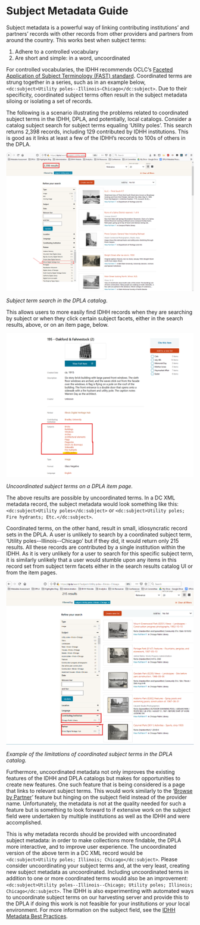 # Subject Metadata Guide

Subject metadata is a powerful way of linking contributing institutions’ and partners’ records with other records from other providers and partners from around the country. This works best when subject terms:

1. Adhere to a controlled vocabulary
1. Are short and simple: in a word, uncoordinated

For controlled vocabularies, the IDHH recommends OCLC’s [Faceted Application of Subject Terminology (FAST) standard](http://fast.oclc.org/). Coordinated terms are strung together in a series, such as in an example below, `<dc:subject>Utility poles--Illinois—Chicago</dc:subject>`. Due to their specificity, coordinated subject terms often result in the subject metadata siloing or isolating a set of records.

The following is a scenario illustrating the problems related to coordinated subject terms in the IDHH, DPLA, and potentially, local catalogs. Consider a catalog subject search for subject terms equaling ‘Utility poles’. This search returns 2,398 records, including 129 contributed by IDHH institutions. This is good as it links at least a few of the IDHH’s records to 100s of others in the DPLA.

![Subject term search in the DPLA catalog](/static/local/illinois/uncoordinated-subject-term-search.png "Subject term search in the DPLA catalog")

_Subject term search in the DPLA catalog._

This allows users to more easily find IDHH records when they are searching by subject or when they click certain subject facets, either in the search results, above, or on an item page, below.

![Uncoordinated subject terms on a DPLA item page](/static/local/illinois/uncoordinated-subject-terms-item-page.png "Uncoordinated subject terms on a DPLA item page")

_Uncoordinated subject terms on a DPLA item page._

The above results are possible by uncoordinated terms. In a DC XML metadata record, the subject metadata would look something like this: `<dc:subject>Utility poles</dc:subject>` or `<dc:subject>Utility poles; Fire hydrants; Etc.</dc:subject>`.

Coordinated terms, on the other hand, result in small, idiosyncratic record sets in the DPLA. A user is unlikely to search by a coordinated subject term, ‘Utility poles--Illinois--Chicago’ but if they did, it would return only 215 results. All these records are contributed by a single institution within the IDHH. As it is very unlikely for a user to search for this specific subject term, it is similarly unlikely that a user would stumble upon any items in this record set from subject term facets either in the search results catalog UI or from the item pages.

![Coordinated subject terms in the DPLA catalog](/static/local/illinois/coordinated-subject-term-search.png "Coordinated subject terms in the DPLA catalog")

_Example of the limitations of coordinated subject terms in the DPLA catalog._

Furthermore, uncoordinated metadata not only improves the existing features of the IDHH and DPLA catalogs but makes for opportunities to create new features. One such feature that is being considered is a page that links to relevant subject terms. This would work similarly to the ‘[Browse by Partner](/browse-by-partner)’ feature but hinging on the subject field instead of the provider name. Unfortunately, the metadata is not at the quality needed for such a feature but is something to look forward to if extensive work on the subject field were undertaken by multiple institutions as well as the IDHH and were accomplished.

This is why metadata records should be provided with uncoordinated subject metadata: in order to make collections more findable, the DPLA more interactive, and to improve user experience. The uncoordinated version of the above term in a DC XML record would be `<dc:subject>Utility poles; Illinois; Chicago</dc:subject>`. Please consider uncoordinating your subject terms and, at the very least, creating new subject metadata as uncoordinated. Including uncoordinated terms in addition to one or more coordinated terms would also be an improvement: `<dc:subject>Utility poles--Illinois--Chicago; Utility poles; Illinois; Chicago</dc:subject>`. The IDHH is also experimenting with automated ways to uncoordinate subject terms on our harvesting server and provide this to the DPLA if doing this work is not feasible for your institutions or your local environment. For more information on the subject field, see the [IDHH Metadata Best Practices](https://docs.google.com/document/d/1q1AORHoa0ey0fUGOTYMHLvZNCm6Wq1Qe9DDvFZSRPT0/edit#heading=h.z9fcsowpo0x2).
